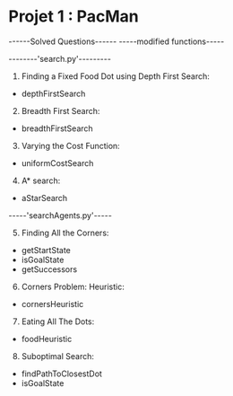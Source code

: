 # Projet 1 : PacMan

------Solved Questions------
-----modified functions-----


--------'search.py'---------

1. Finding a Fixed Food Dot using Depth First Search:
- depthFirstSearch

2. Breadth First Search:
- breadthFirstSearch

3. Varying the Cost Function:
- uniformCostSearch

4. A* search:
- aStarSearch


-----'searchAgents.py'-----

5. Finding All the Corners:
- getStartState
- isGoalState
- getSuccessors

6. Corners Problem: Heuristic:
- cornersHeuristic

7. Eating All The Dots:
- foodHeuristic

8. Suboptimal Search:
- findPathToClosestDot
- isGoalState

